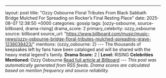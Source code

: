 ---
layout: post
title: "Ozzy Osbourne Floral Tributes From Black Sabbath Bridge Mulched For Spreading on Rocker’s Final Resting Place"
date: 2025-08-07 12:38:50 +0000
categories: gossip
tags: [ozzy-osbourne, source-billboard, drama-rising]
drama_score: 2
primary_celebrity: ozzy_osbourne
source: billboard
source_url: "https://www.billboard.com/music/music-news/ozzy-osbourne-bridge-floral-tributes-mulched-spreading-grave-1236038423/"
mentions: {ozzy_osbourne: 2} --- The thousands of keepsakes left by fans have been cataloged and will be shared with the heavy metal legend's family. **Drama Score:** 2 | **Level:** RISING **Celebrities Mentioned:** Ozzy Osbourne [Read full article at Billboard](https://www.billboard.com/music/music-news/ozzy-osbourne-bridge-floral-tributes-mulched-spreading-grave-1236038423/) --- *This post was automatically generated from RSS feeds. Drama scores are calculated based on mention frequency and source reliability.*